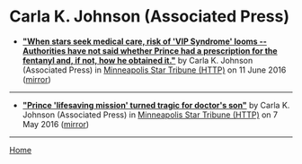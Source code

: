 # Carla K. Johnson (Associated Press)

 - [**"When stars seek medical care, risk of 'VIP Syndrome' looms -- Authorities have not said whether Prince had a prescription for the fentanyl and, if not, how he obtained it."**](http://www.startribune.com/when-stars-seek-medical-care-risk-of-vip-syndrome-looms/382570941/) by Carla K. Johnson (Associated Press) in [Minneapolis Star Tribune (HTTP)](http://www.startribune.com/) on 11 June 2016 ([mirror](https://web.archive.org/web/*/http://www.startribune.com/when-stars-seek-medical-care-risk-of-vip-syndrome-looms/382570941/))

----

 - [**"Prince 'lifesaving mission' turned tragic for doctor's son"**](http://www.startribune.com/before-finding-price-doctor-s-son-taught-drug-users-to-surf/378458101/) by Carla K. Johnson (Associated Press) in [Minneapolis Star Tribune (HTTP)](http://www.startribune.com/) on 7 May 2016 ([mirror](https://web.archive.org/web/*/http://www.startribune.com/before-finding-price-doctor-s-son-taught-drug-users-to-surf/378458101/))

----

[Home](../)
